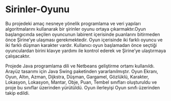 # Sirinler-Oyunu
 Bu projedeki amaç nesneye yönelik programlama  ve veri yapıları algoritmalarını kullanarak bir  şirinler oyunu ortaya çıkarmaktır.Oyun  başlangıcında seçilen oyuncunun labirent içerisinde  puanlarını bitirmeden önce Şirine’ye ulaşması  gerekmektedir. Oyun içerisinde iki farklı oyuncu ve iki farklı düşman karakter vardır. Kullanıcı oyun  başlamadan önce seçtiği oyunculardan birini klavye  yardımı ile kontrol ederek ve Şirine’ye ulaştırmaya  çalışacaktır.
 
 Projede Java programlama dili ve Netbeans geliştirme ortamı kullanıldı. Arayüz tasarımı için Java Swing paketinden yararlanılmıştır. Oyun Ekranı, Oyun, Altın, Azman, Dijkstra, Düşman, Gargamel, Gözlüklü, Karakter, Lokasyon, Lokasyon, Mantar, Obje, Puan, Tembel sınıfları oluşturuldu ve proje bu sınıflar üzerinden yürütüldü. Oyun ilerleyişi Oyun sınıfı üzerinden takip edildi.
 

